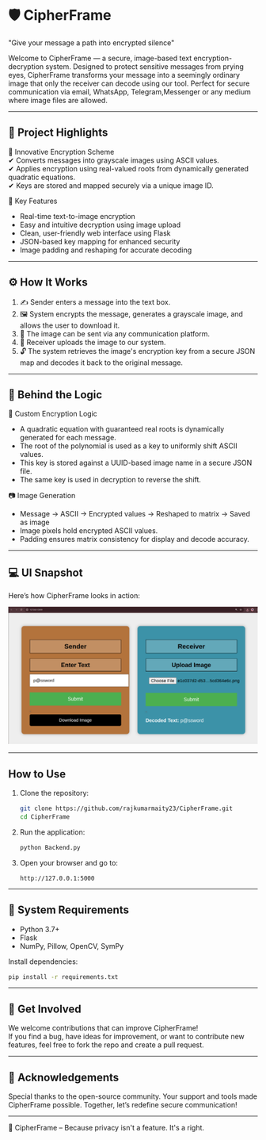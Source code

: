 # 🛡️ CipherFrame  
"Give your message a path into encrypted silence"

Welcome to CipherFrame — a secure, image-based text encryption-decryption system. Designed to protect sensitive messages from prying eyes, CipherFrame transforms your message into a seemingly ordinary image that only the receiver can decode using our tool. Perfect for secure communication via email, WhatsApp, Telegram,Messenger or any medium where image files are allowed.

---

## 🚀 Project Highlights

🔐 Innovative Encryption Scheme  
✔ Converts messages into grayscale images using ASCII values.  
✔ Applies encryption using real-valued roots from dynamically generated quadratic equations.  
✔ Keys are stored and mapped securely via a unique image ID.

🎯 Key Features  
- Real-time text-to-image encryption  
- Easy and intuitive decryption using image upload  
- Clean, user-friendly web interface using Flask  
- JSON-based key mapping for enhanced security  
- Image padding and reshaping for accurate decoding  

---

## ⚙️ How It Works

1. ✍️ Sender enters a message into the text box.  
2. 🖼️ System encrypts the message, generates a grayscale image, and allows the user to download it.  
3. 📄 The image can be sent via any communication platform.  
4. 📩 Receiver uploads the image to our system.  
5. 🔓 The system retrieves the image's encryption key from a secure JSON map and decodes it back to the original message.

---

## 🧠 Behind the Logic

📂 Custom Encryption Logic
- A quadratic equation with guaranteed real roots is dynamically generated for each message.
- The root of the polynomial is used as a key to uniformly shift ASCII values.
- This key is stored against a UUID-based image name in a secure JSON file.
- The same key is used in decryption to reverse the shift.

📷 Image Generation
- Message → ASCII → Encrypted values → Reshaped to matrix → Saved as image
- Image pixels hold encrypted ASCII values.
- Padding ensures matrix consistency for display and decode accuracy.

---

## 💻 UI Snapshot

Here’s how CipherFrame looks in action:

![CipherFrame UI](CipherFrame_Frontend.png)

---

## How to Use

1. Clone the repository:
   ```bash
   git clone https://github.com/rajkumarmaity23/CipherFrame.git
   cd CipherFrame
   ```

2. Run the application:
   ```bash
   python Backend.py
   ```

3. Open your browser and go to:
   ```
   http://127.0.0.1:5000
   ```

---

## 📌 System Requirements

- Python 3.7+
- Flask
- NumPy, Pillow, OpenCV, SymPy

Install dependencies:
```bash
pip install -r requirements.txt
```

---

## 🤝 Get Involved

We welcome contributions that can improve CipherFrame!  
If you find a bug, have ideas for improvement, or want to contribute new features, feel free to fork the repo and create a pull request.

---

## 🙏 Acknowledgements

Special thanks to the open-source community. Your support and tools made CipherFrame possible. Together, let’s redefine secure communication!

---

🔐 CipherFrame – Because privacy isn't a feature. It's a right.

